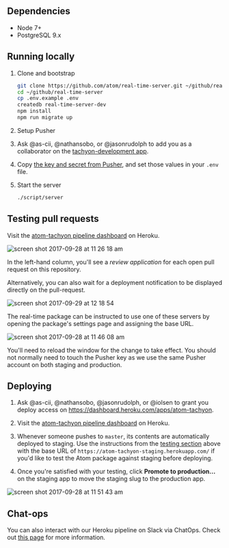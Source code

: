 ## Dependencies

- Node 7+
- PostgreSQL 9.x

## Running locally

1. Clone and bootstrap

    ```sh
    git clone https://github.com/atom/real-time-server.git ~/github/real-time-server
    cd ~/github/real-time-server
    cp .env.example .env
    createdb real-time-server-dev
    npm install
    npm run migrate up
    ```

2. Setup Pusher
  1. Ask @as-cii, @nathansobo, or @jasonrudolph to add you as a collaborator on the [tachyon-development app](https://dashboard.pusher.com/apps/348824).
  2. Copy [the key and secret from Pusher](https://dashboard.pusher.com/apps/348824/keys), and set those values in your `.env` file.

3. Start the server

    ```sh
    ./script/server
    ```

## Testing pull requests

Visit the [atom-tachyon pipeline dashboard](https://dashboard.heroku.com/pipelines/7b6e5b11-ca97-402a-8b3f-b48f2d1645cf) on Heroku.

![screen shot 2017-09-28 at 11 26 18 am](https://user-images.githubusercontent.com/1789/30981846-dc160a56-a442-11e7-89f8-21e379f91c96.png)

In the left-hand column, you'll see a *review application* for each open pull request on this repository.

Alternatively, you can also wait for a deployment notification to be displayed directly on the pull-request.

![screen shot 2017-09-29 at 12 18 54](https://user-images.githubusercontent.com/482957/31011960-649b70be-a510-11e7-9d7c-b8a5a3b8e630.png)

The real-time package can be instructed to use one of these servers by opening the package's settings page and assigning the base URL.

![screen shot 2017-09-28 at 11 46 08 am](https://user-images.githubusercontent.com/1789/30982114-b918d8ca-a443-11e7-83d3-65f0e35e99c3.png)

You'll need to reload the window for the change to take effect. You should not normally need to touch the Pusher key as we use the same Pusher account on both staging and production.

## Deploying

1. Ask @as-cii, @nathansobo, @jasonrudolph, or @iolsen to grant you deploy access on https://dashboard.heroku.com/apps/atom-tachyon.

2. Visit the [atom-tachyon pipeline dashboard](https://dashboard.heroku.com/pipelines/7b6e5b11-ca97-402a-8b3f-b48f2d1645cf) on Heroku.

3. Whenever someone pushes to `master`, its contents are automatically deployed to staging. Use the instructions from the [testing section](#Testing) above with the base URL of `https://atom-tachyon-staging.herokuapp.com/` if you'd like to test the Atom package against staging before deploying.

4. Once you're satisfied with your testing, click **Promote to production...** on the staging app to move the staging slug to the production app.

![screen shot 2017-09-28 at 11 51 43 am](https://user-images.githubusercontent.com/1789/30982049-8eef0d9e-a443-11e7-8e2b-bf143dbd24a4.png)

## Chat-ops

You can also interact with our Heroku pipeline on Slack via ChatOps. Check out [this page](https://devcenter.heroku.com/articles/chatops) for more information.
